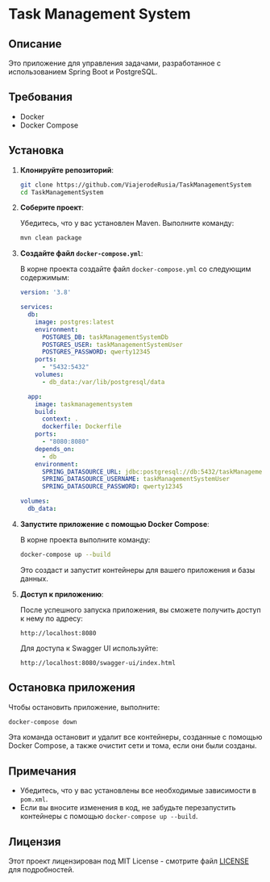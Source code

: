 # Task Management System

## Описание

Это приложение для управления задачами, разработанное с использованием Spring Boot и PostgreSQL.

## Требования

- Docker
- Docker Compose

## Установка

1. **Клонируйте репозиторий**:

   ```bash
   git clone https://github.com/ViajerodeRusia/TaskManagementSystem
   cd TaskManagementSystem
   ```

2. **Соберите проект**:

   Убедитесь, что у вас установлен Maven. Выполните команду:

   ```bash
   mvn clean package
   ```

3. **Создайте файл `docker-compose.yml`**:

   В корне проекта создайте файл `docker-compose.yml` со следующим содержимым:

   ```yaml
   version: '3.8'

   services:
     db:
       image: postgres:latest
       environment:
         POSTGRES_DB: taskManagementSystemDb
         POSTGRES_USER: taskManagementSystemUser
         POSTGRES_PASSWORD: qwerty12345
       ports:
         - "5432:5432"
       volumes:
         - db_data:/var/lib/postgresql/data

     app:
       image: taskmanagementsystem
       build:
         context: .
         dockerfile: Dockerfile
       ports:
         - "8080:8080"
       depends_on:
         - db
       environment:
         SPRING_DATASOURCE_URL: jdbc:postgresql://db:5432/taskManagementSystemDb
         SPRING_DATASOURCE_USERNAME: taskManagementSystemUser
         SPRING_DATASOURCE_PASSWORD: qwerty12345

   volumes:
     db_data:
   ```

4. **Запустите приложение с помощью Docker Compose**:

   В корне проекта выполните команду:

   ```bash
   docker-compose up --build
   ```

   Это создаст и запустит контейнеры для вашего приложения и базы данных.

5. **Доступ к приложению**:

   После успешного запуска приложения, вы сможете получить доступ к нему по адресу:

   ```
   http://localhost:8080
   ```

   Для доступа к Swagger UI используйте:

   ```
   http://localhost:8080/swagger-ui/index.html
   ```

## Остановка приложения

Чтобы остановить приложение, выполните:

```bash
docker-compose down
```

Эта команда остановит и удалит все контейнеры, созданные с помощью Docker Compose, а также очистит сети и тома, если они были созданы.

## Примечания

- Убедитесь, что у вас установлены все необходимые зависимости в `pom.xml`.
- Если вы вносите изменения в код, не забудьте перезапустить контейнеры с помощью `docker-compose up --build`.

## Лицензия

Этот проект лицензирован под MIT License - смотрите файл [LICENSE](LICENSE) для подробностей.
